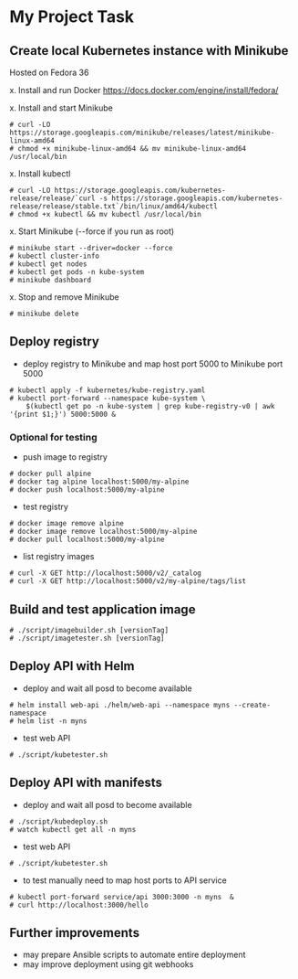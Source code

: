 # My Project Task

## Create local Kubernetes instance with Minikube

Hosted on Fedora 36

x. Install and run Docker
https://docs.docker.com/engine/install/fedora/

x. Install and start Minikube
```
# curl -LO https://storage.googleapis.com/minikube/releases/latest/minikube-linux-amd64
# chmod +x minikube-linux-amd64 && mv minikube-linux-amd64 /usr/local/bin
```

x. Install kubectl
```
# curl -LO https://storage.googleapis.com/kubernetes-release/release/`curl -s https://storage.googleapis.com/kubernetes-release/release/stable.txt`/bin/linux/amd64/kubectl
# chmod +x kubectl && mv kubectl /usr/local/bin
```

x. Start Minikube (--force if you run as root)
```
# minikube start --driver=docker --force
# kubectl cluster-info
# kubectl get nodes
# kubectl get pods -n kube-system
# minikube dashboard
```

x. Stop and remove Minikube
```
# minikube delete
```

## Deploy registry
- deploy registry to Minikube and map host port 5000 to Minikube port 5000
```
# kubectl apply -f kubernetes/kube-registry.yaml
# kubectl port-forward --namespace kube-system \
    $(kubectl get po -n kube-system | grep kube-registry-v0 | awk '{print $1;}') 5000:5000 &
```
### Optional for testing
- push image to registry
```
# docker pull alpine
# docker tag alpine localhost:5000/my-alpine
# docker push localhost:5000/my-alpine
```
- test registry
```
# docker image remove alpine
# docker image remove localhost:5000/my-alpine
# docker pull localhost:5000/my-alpine
```
- list registry images
```
# curl -X GET http://localhost:5000/v2/_catalog
# curl -X GET http://localhost:5000/v2/my-alpine/tags/list
```

## Build and test application image

```
# ./script/imagebuilder.sh [versionTag]
# ./script/imagetester.sh [versionTag]
```

## Deploy API with Helm
- deploy and wait all posd to become available
```
# helm install web-api ./helm/web-api --namespace myns --create-namespace
# helm list -n myns
```
- test web API
```
# ./script/kubetester.sh
```

## Deploy API with manifests
- deploy and wait all posd to become available
```
# ./script/kubedeploy.sh
# watch kubectl get all -n myns
```
- test web API
```
# ./script/kubetester.sh
```
- to test manually need to map host ports to API service
```
# kubectl port-forward service/api 3000:3000 -n myns  &
# curl http://localhost:3000/hello
```

## Further improvements
- may prepare Ansible scripts to automate entire deployment
- may improve deployment using git webhooks














